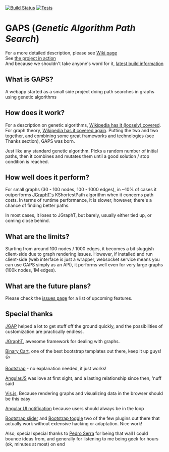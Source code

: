 [![Build Status](https://img.shields.io/jenkins/s/https/www.andreistraut.info/jenkins/view/GAPS/job/GAPS-master.svg)](https://www.andreistraut.info/jenkins/view/GAPS/job/GAPS-master/) [![Tests](https://img.shields.io/jenkins/t/https/www.andreistraut.info/jenkins/view/GAPS/job/GAPS-master.svg)](https://www.andreistraut.info/jenkins/view/GAPS/job/GAPS-master/lastCompletedBuild/)

GAPS (*Genetic Algorithm Path Search*)
==============
For a more detailed description, please see [Wiki page](https://github.com/Andrei-Straut/gaps/wiki)  
See [the project in action](http://gaps.azurewebsites.net)  
And because we shouldn't take anyone's word for it, [latest build information](http://gaps.azurewebsites.net/build)  

What is GAPS?
--------------
A webapp started as a small side project doing path searches in graphs using genetic algorithms

How does it work?
--------------
For a description on genetic algorithms, [Wikipedia has it (loosely) covered](http://en.wikipedia.org/wiki/Genetic_algorithm). For graph theory, [Wikipedia has it covered again](http://en.wikipedia.org/wiki/Graph_theory). Putting the two and two together, and combining some great frameworks and technologies (see Thanks section), GAPS was born.

Just like any standard genetic algorithm. Picks a random number of initial paths, then it combines and mutates them until a good solution / stop condition is reached.

How well does it perform?
--------------
For small graphs (30 - 100 nodes, 100 - 1000 edges), in ~10% of cases it outperforms [JGraphT's](https://github.com/jgrapht/jgrapht) KShortestPath algorithm when it concerns path costs. In terms of runtime performance, it is slower, however, there's a chance of finding better paths.

In most cases, it loses to JGraphT, but barely, usually either tied up, or coming close behind.

What are the limits?
--------------
Starting from around 100 nodes / 1000 edges, it becomes a bit sluggish client-side due to graph rendering issues. However, if installed and run client-side (web interface is just a wrapper, websocket service means you can use GAPS simply as an API), it performs well even for very large graphs (100k nodes, 1M edges).

What are the future plans?
--------------
Please check the [issues page](https://github.com/Andrei-Straut/gaps/issues) for a list of upcoming features.

Special thanks
--------------
[JGAP](http://jgap.sourceforge.net/) helped a lot to get stuff off the ground quickly, and the possibilities of customization are practically endless.

[JGraphT](https://github.com/jgrapht/jgrapht), awesome framework for dealing with graphs.

[Binary Cart](http://binarycart.com/), one of the best bootstrap templates out there, keep it up guys! :thumbsup:

[Bootstrap](http://getbootstrap.com/) - no explanation needed, it just works!

[AngularJS](https://angularjs.org/) was love at first sight, and a lasting relationship since then, 'nuff said

[Vis.js](http://visjs.org/), Because rendering graphs and visualizing data in the browser should be this easy

[Angular UI notification](https://github.com/alexcrack/angular-ui-notification) because users should always be in the loop

[Bootstrap slider](http://www.eyecon.ro/bootstrap-slider/) and [Bootstrap toggle](http://www.bootstraptoggle.com/) two of the few plugins out there that actually work without extensive hacking or adaptation. Nice work!

Also, special special thanks to [Pedro Serra](https://github.com/pdiogomserra) for being that wall I could bounce ideas from, and generally for listening to me being geek for hours (ok, minutes at most) on end